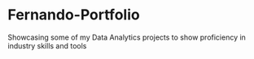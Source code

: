 # Fernando-Portfolio
Showcasing some of my Data Analytics projects to show proficiency in industry skills and tools 
